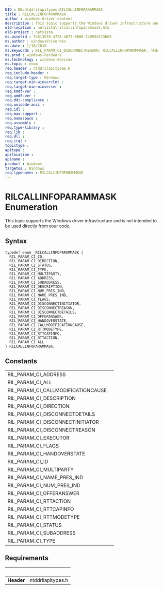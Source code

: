 ```yaml
---
UID : NE:ntddrilapitypes.RILCALLINFOPARAMMASK
title : RILCALLINFOPARAMMASK
author : windows-driver-content
description : This topic supports the Windows driver infrastructure and is not intended to be used directly from your code.
old-location : netvista\rilcallinfoparammask.htm
old-project : netvista
ms.assetid : 7e6138f6-4728-4072-9600-749594f23b68
ms.author : windowsdriverdev
ms.date : 1/18/2018
ms.keywords : RIL_PARAM_CI_DISCONNECTREASON, RILCALLINFOPARAMMASK, ntddrilapitypes/RIL_PARAM_CI_RTTMODETYPE, RIL_PARAM_CI_TYPE, RIL_PARAM_CI_NAME_PRES_IND, RIL_PARAM_CI_SUBADDRESS, RIL_PARAM_CI_DISCONNECTINITIATOR, RIL_PARAM_CI_CALLMODIFICATIONCAUSE, RIL_PARAM_CI_RTTCAPINFO, ntddrilapitypes/RIL_PARAM_CI_SUBADDRESS, RIL_PARAM_CI_ADDRESS, RIL_PARAM_CI_STATUS, ntddrilapitypes/RILCALLINFOPARAMMASK, ntddrilapitypes/RIL_PARAM_CI_DISCONNECTDETAILS, ntddrilapitypes/RIL_PARAM_CI_MULTIPARTY, netvista.rilcallinfoparammask, ntddrilapitypes/RIL_PARAM_CI_ADDRESS, RIL_PARAM_CI_MULTIPARTY, ntddrilapitypes/RIL_PARAM_CI_ALL, ntddrilapitypes/RIL_PARAM_CI_DISCONNECTINITIATOR, RIL_PARAM_CI_DIRECTION, RIL_PARAM_CI_ALL, ntddrilapitypes/RIL_PARAM_CI_DIRECTION, ntddrilapitypes/RIL_PARAM_CI_ID, RIL_PARAM_CI_RTTACTION, RIL_PARAM_CI_DESCRIPTION, ntddrilapitypes/RIL_PARAM_CI_DISCONNECTREASON, RIL_PARAM_CI_HANDOVERSTATE, ntddrilapitypes/RIL_PARAM_CI_FLAGS, ntddrilapitypes/RIL_PARAM_CI_TYPE, RIL_PARAM_CI_FLAGS, ntddrilapitypes/RIL_PARAM_CI_DESCRIPTION, RIL_PARAM_CI_ID, ntddrilapitypes/RIL_PARAM_CI_NUM_PRES_IND, ntddrilapitypes/RIL_PARAM_CI_NAME_PRES_IND, ntddrilapitypes/RIL_PARAM_CI_HANDOVERSTATE, ntddrilapitypes/RIL_PARAM_CI_CALLMODIFICATIONCAUSE, RIL_PARAM_CI_NUM_PRES_IND, RIL_PARAM_CI_RTTMODETYPE, ntddrilapitypes/RIL_PARAM_CI_STATUS, RIL_PARAM_CI_OFFERANSWER, ntddrilapitypes/RIL_PARAM_CI_RTTCAPINFO, ntddrilapitypes/RIL_PARAM_CI_RTTACTION, RILCALLINFOPARAMMASK enumeration [Network Drivers Starting with Windows Vista], RIL_PARAM_CI_DISCONNECTDETAILS, ntddrilapitypes/RIL_PARAM_CI_OFFERANSWER
ms.prod : windows-hardware
ms.technology : windows-devices
ms.topic : enum
req.header : ntddrilapitypes.h
req.include-header : 
req.target-type : Windows
req.target-min-winverclnt : 
req.target-min-winversvr : 
req.kmdf-ver : 
req.umdf-ver : 
req.ddi-compliance : 
req.unicode-ansi : 
req.idl : 
req.max-support : 
req.namespace : 
req.assembly : 
req.type-library : 
req.lib : 
req.dll : 
req.irql : 
topictype : 
apitype : 
apilocation : 
apiname : 
product : Windows
targetos : Windows
req.typenames : RILCALLINFOPARAMMASK
---
```


# RILCALLINFOPARAMMASK Enumeration
This topic supports the Windows driver infrastructure and is not intended to be used directly from your code.

## Syntax
````
typedef enum _RILCALLINFOPARAMMASK { 
  RIL_PARAM_CI_ID,
  RIL_PARAM_CI_DIRECTION,
  RIL_PARAM_CI_STATUS,
  RIL_PARAM_CI_TYPE,
  RIL_PARAM_CI_MULTIPARTY,
  RIL_PARAM_CI_ADDRESS,
  RIL_PARAM_CI_SUBADDRESS,
  RIL_PARAM_CI_DESCRIPTION,
  RIL_PARAM_CI_NUM_PRES_IND,
  RIL_PARAM_CI_NAME_PRES_IND,
  RIL_PARAM_CI_FLAGS,
  RIL_PARAM_CI_DISCONNECTINITIATOR,
  RIL_PARAM_CI_DISCONNECTREASON,
  RIL_PARAM_CI_DISCONNECTDETAILS,
  RIL_PARAM_CI_OFFERANSWER,
  RIL_PARAM_CI_HANDOVERSTATE,
  RIL_PARAM_CI_CALLMODIFICATIONCAUSE,
  RIL_PARAM_CI_RTTMODETYPE,
  RIL_PARAM_CI_RTTCAPINFO,
  RIL_PARAM_CI_RTTACTION,
  RIL_PARAM_CI_ALL
} RILCALLINFOPARAMMASK;
````

## Constants

<table>

<tr>
<td>RIL_PARAM_CI_ADDRESS</td>
<td></td>
</tr>

<tr>
<td>RIL_PARAM_CI_ALL</td>
<td></td>
</tr>

<tr>
<td>RIL_PARAM_CI_CALLMODIFICATIONCAUSE</td>
<td></td>
</tr>

<tr>
<td>RIL_PARAM_CI_DESCRIPTION</td>
<td></td>
</tr>

<tr>
<td>RIL_PARAM_CI_DIRECTION</td>
<td></td>
</tr>

<tr>
<td>RIL_PARAM_CI_DISCONNECTDETAILS</td>
<td></td>
</tr>

<tr>
<td>RIL_PARAM_CI_DISCONNECTINITIATOR</td>
<td></td>
</tr>

<tr>
<td>RIL_PARAM_CI_DISCONNECTREASON</td>
<td></td>
</tr>

<tr>
<td>RIL_PARAM_CI_EXECUTOR</td>
<td></td>
</tr>

<tr>
<td>RIL_PARAM_CI_FLAGS</td>
<td></td>
</tr>

<tr>
<td>RIL_PARAM_CI_HANDOVERSTATE</td>
<td></td>
</tr>

<tr>
<td>RIL_PARAM_CI_ID</td>
<td></td>
</tr>

<tr>
<td>RIL_PARAM_CI_MULTIPARTY</td>
<td></td>
</tr>

<tr>
<td>RIL_PARAM_CI_NAME_PRES_IND</td>
<td></td>
</tr>

<tr>
<td>RIL_PARAM_CI_NUM_PRES_IND</td>
<td></td>
</tr>

<tr>
<td>RIL_PARAM_CI_OFFERANSWER</td>
<td></td>
</tr>

<tr>
<td>RIL_PARAM_CI_RTTACTION</td>
<td></td>
</tr>

<tr>
<td>RIL_PARAM_CI_RTTCAPINFO</td>
<td></td>
</tr>

<tr>
<td>RIL_PARAM_CI_RTTMODETYPE</td>
<td></td>
</tr>

<tr>
<td>RIL_PARAM_CI_STATUS</td>
<td></td>
</tr>

<tr>
<td>RIL_PARAM_CI_SUBADDRESS</td>
<td></td>
</tr>

<tr>
<td>RIL_PARAM_CI_TYPE</td>
<td></td>
</tr>
</table>


## Requirements
| &nbsp; | &nbsp; |
| ---- |:---- |
| **Header** | ntddrilapitypes.h |